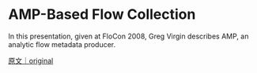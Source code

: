 
# AMP-Based Flow Collection

In this presentation, given at FloCon 2008, Greg Virgin describes AMP, an analytic flow metadata producer.

[原文｜original](https://insights.sei.cmu.edu/library/amp-based-flow-collection/)
        